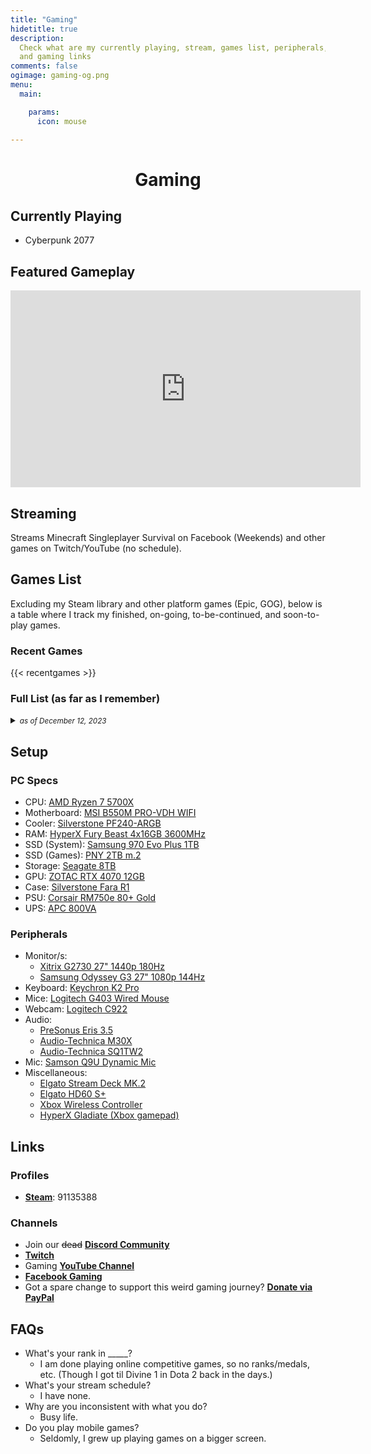 ```yaml
---
title: "Gaming"
hidetitle: true
description:
  Check what are my currently playing, stream, games list, peripherals, 
  and gaming links
comments: false
ogimage: gaming-og.png
menu:
  main:

    params:
      icon: mouse

---
```


<h1 style="text-align: center; ">Gaming</h1>

## Currently Playing

* Cyberpunk 2077
  
## Featured Gameplay

<!-- Cyberpunk Porshce -->

<div class="video-wrapper">
<iframe width="560" height="315" src="https://youtu.be/nnIrFD718PM?si=KMpSou5oB-QMyj9J" title="YouTube video player" frameborder="0" allow="accelerometer; autoplay; clipboard-write; encrypted-media; gyroscope; picture-in-picture; web-share" referrerpolicy="strict-origin-when-cross-origin" allowfullscreen></iframe>
</div>

## Streaming

Streams Minecraft Singleplayer Survival on Facebook (Weekends) and other games on Twitch/YouTube (no schedule).

## Games List

Excluding my Steam library and other platform games (Epic, GOG), below is a table where I track my finished, on-going, to-be-continued, and soon-to-play games.

### Recent Games

{{< recentgames >}}

<h3>Full List (as far as I remember)</h3>
<details>
<summary>
<small><em>as of December 12, 2023</em></small>
</summary>

{{< games >}}

</details>

## Setup

### PC Specs
<!-- {{< product name="AMD Ryzen 7 5700X" img_url="img/products/amd-ryzen-7.png" >}}
{{< product name="AMD Ryzen 7 5700X" img_url="img/products/msi-b550m-pro-vdh-wifi.png" >}}
{{< product name="Keychron K2 Pro" img_url="img/products/keychron-k2-pro.png" >}} -->

* CPU: [AMD Ryzen 7 5700X](https://shope.ee/2q8RdmNfTl)
* Motherboard: [MSI B550M PRO-VDH WIFI](https://shope.ee/4AdpFtyr57)
* Cooler: [Silverstone PF240-ARGB](https://shope.ee/4KxFSCyDkA)
* RAM: [HyperX Fury Beast 4x16GB 3600MHz](https://shope.ee/4VGfeVxaPD)
* SSD (System): [Samsung 970 Evo Plus 1TB](https://shope.ee/4fa5qowx4G)
* SSD (Games): [PNY 2TB m.2](https://shope.ee/4ptW37wJjJ)
* Storage: [Seagate 8TB](https://shope.ee/50CwFQvgOM)
* GPU: [ZOTAC RTX 4070 12GB](https://shope.ee/5AWMRjv33P)
* Case: [Silverstone Fara R1](https://shope.ee/2fp1T94Z7w)
* PSU: [Corsair RM750e 80+ Gold](https://shope.ee/2q8RfS3vmz)
* UPS: [APC 800VA](https://shope.ee/30Rrrl3IS2)

### Peripherals

* Monitor/s:
  * [Xitrix G2730 27" 1440p 180Hz](https://www.xitrix.net/products/xitrix-g27-27-180hz-ips-gaming-monitor)
  * [Samsung Odyssey G3 27" 1080p 144Hz](https://shope.ee/3AlI442f75)
* Keyboard: [Keychron K2 Pro](https://shope.ee/3L4iGN21m8)
* Mice: [Logitech G403 Wired Mouse](https://shope.ee/3VO8Sg1ORB)
* Webcam: [Logitech C922](https://shope.ee/3fhYez0l6E)
* Audio:
  * [PreSonus Eris 3.5](https://shope.ee/3q0yrI07lH)
  * [Audio-Technica M30X](https://shope.ee/4fa5qtUX9E)
  * [Audio-Technica SQ1TW2](https://shope.ee/4ptW3CTtoH)
* Mic: [Samson Q9U Dynamic Mic](https://shope.ee/1LJdsh9dpo)
* Miscellaneous:
  * [Elgato Stream Deck MK.2](https://shope.ee/1Vd45090Ur)
  * [Elgato HD60 S+](https://shope.ee/1fwUHJ8N9u)
  * [Xbox Wireless Controller](https://shope.ee/1qFuTc7jox)
  * [HyperX Gladiate (Xbox gamepad)](https://shope.ee/20ZKfv76U0)

## Links

### Profiles

* [**Steam**](https://steamcommunity.com/id/reddvid/): 91135388

### Channels

* Join our ~~dead~~ [**Discord Community**](https://discord.gg/rKnJb4J)
* [**Twitch**](https://twitch.tv/reddavidgg/)
* Gaming [**YouTube Channel**](https://www.youtube.com/@RedDavidGG)
* [**Facebook Gaming**](https://facebook.com/RedDavidGG/community)
* Got a spare change to support this weird gaming journey? [**Donate via PayPal**](https://paypal.me/reddvid)

## FAQs

* What's your rank in _____?
  * I am done playing online competitive games, so no ranks/medals, etc. (Though I got til Divine 1 in Dota 2 back in the days.)
* What's your stream schedule?
  * I have none.
* Why are you inconsistent with what you do?
  * Busy life.
* Do you play mobile games?
  * Seldomly, I grew up playing games on a bigger screen.  
  